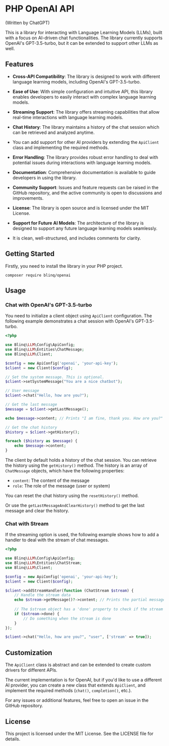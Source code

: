 # PHP OpenAI API
(Written by ChatGPT)

This is a library for interacting with Language Learning Models (LLMs), built with a focus on AI-driven chat functionalities. 
The library currently supports OpenAI's GPT-3.5-turbo, but it can be extended to support other LLMs as well.

## Features
- **Cross-API Compatibility**: The library is designed to work with different language learning models, including OpenAI's GPT-3.5-turbo.

- **Ease of Use**: With simple configuration and intuitive API, this library enables developers to easily interact with complex language learning models.

- **Streaming Support**: The library offers streaming capabilities that allow real-time interactions with language learning models.

- **Chat History**: The library maintains a history of the chat session which can be retrieved and analyzed anytime.

- You can add support for other AI providers by extending the `ApiClient` class and implementing the required methods.

- **Error Handling**: The library provides robust error handling to deal with potential issues during interactions with language learning models.

- **Documentation**: Comprehensive documentation is available to guide developers in using the library.

- **Community Support**: Issues and feature requests can be raised in the GitHub repository, and the active community is open to discussions and improvements.

- **License**: The library is open source and is licensed under the MIT License.

- **Support for Future AI Models**: The architecture of the library is designed to support any future language learning models seamlessly.

- It is clean, well-structured, and includes comments for clarity.

## Getting Started

Firstly, you need to install the library in your PHP project. 

```
composer require blinq/openai
```

## Usage

### Chat with OpenAI's GPT-3.5-turbo

You need to initialize a client object using `ApiClient` configuration. The following example demonstrates a chat session with OpenAI's GPT-3.5-turbo.

```php
<?php

use Blinq\LLM\Config\ApiConfig;
use Blinq\LLM\Entities\ChatMessage;
use Blinq\LLM\Client;

$config = new ApiConfig('openai', 'your-api-key');
$client = new Client($config);

// Set the system message. This is optional.
$client->setSystemMessage("You are a nice chatbot");

// User message
$client->chat("Hello, how are you?");

// Get the last message
$message = $client->getLastMessage();

echo $message->content; // Prints "I am fine, thank you. How are you?"

// Get the chat history
$history = $client->getHistory();

foreach ($history as $message) {
    echo $message->content;
}
```

The client by default holds a history of the chat session. You can retrieve the history using the `getHistory()` method. The history is an array of `ChatMessage` objects, which have the following properties:

- `content`: The content of the message
- `role`: The role of the message (user or system)

You can reset the chat history using the `resetHistory()` method.

Or use the `getLastMessageAndClearHistory()` method to get the last message and clear the history.

### Chat with Stream

If the streaming option is used, the following example shows how to add a handler to deal with the stream of chat messages.

```php
<?php

use Blinq\LLM\Config\ApiConfig;
use Blinq\LLM\Entities\ChatStream;
use Blinq\LLM\Client;

$config = new ApiConfig('openai', 'your-api-key');
$client = new Client($config);

$client->addStreamHandler(function (ChatStream $stream) {
    // Handle the stream data
    echo $stream->getMessage()?->content; // Prints the partial message content
    
    // The $stream object has a 'done' property to check if the stream is done
    if ($stream->done) {
        // Do something when the stream is done
    }
});

$client->chat("Hello, how are you?", "user", ['stream' => true]);
```

## Customization

The `ApiClient` class is abstract and can be extended to create custom drivers for different APIs. 

The current implementation is for OpenAI, but if you'd like to use a different AI provider, you can create a new class that extends `ApiClient`, and implement the required methods (`chat()`, `completion()`, etc.).

For any issues or additional features, feel free to open an issue in the GitHub repository.

## License
This project is licensed under the MIT License. See the LICENSE file for details.
